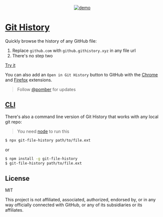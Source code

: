 <div align="center">
<a href="https://github.githistory.xyz/babel/babel/blob/master/packages/babel-core/test/browserify.js">
<img alt="demo" src="https://user-images.githubusercontent.com/1911623/52460615-f3899d80-2b49-11e9-8c21-06af4097a527.gif" />
</a>
</div>

# [Git History](https://githistory.xyz)

Quickly browse the history of any GitHub file:

1. Replace `github.com` with `github.githistory.xyz` in any file url
2. There's no step two

[Try it](https://github.githistory.xyz/babel/babel/blob/master/packages/babel-core/test/browserify.js)

You can also add an `Open in Git History` button to GitHub with the [Chrome](https://chrome.google.com/webstore/detail/github-history-browser-ex/laghnmifffncfonaoffcndocllegejnf) and [Firefox](https://addons.mozilla.org/firefox/addon/github-history/) extensions.

> Follow [@pomber](https://twitter.com/pomber) for updates

## [CLI](https://github.com/pomber/git-history/tree/master/cli)

There's also a command line version of Git History that works with any local git repo:

> You need [node](https://nodejs.org/en/) to run this

```bash
$ npx git-file-history path/to/file.ext
```

or

```bash
$ npm install -g git-file-history
$ git-file-history path/to/file.ext
```

## License

MIT

This project is not affiliated, associated, authorized, endorsed by, or in any way officially connected with GitHub, or any of its subsidiaries or its affiliates.
